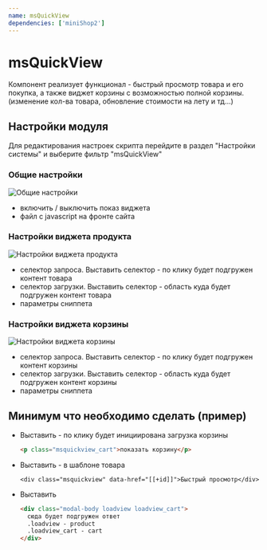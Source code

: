 ```yaml
---
name: msQuickView
dependencies: ['miniShop2']
---
```


# msQuickView

Компонент реализует функционал - быстрый просмотр товара и его покупка, а также виджет корзины с возможностью полной корзины.
(изменение кол-ва товара, обновление стоимости на лету и тд...)

## Настройки модуля

Для редактирования настроек скрипта перейдите в раздел "Настройки системы" и выберите фильтр "msQuickView"

### Общие настройки

![Общие настройки](https://file.modx.pro/files/7/a/8/7a8d8b2bcbdb837f5e563e5eb797e834.png)

- включить / выключить показ виджета
- файл c javascript на фронте сайта

### Настройки виджета продукта

![Настройки виджета продукта](https://file.modx.pro/files/9/3/6/9364dc7dd0994599487b4e0f1f6d3d57.png)

- селектор запроса. Выставить селектор - по клику будет подгружен контент товара
- селектор загрузки. Выставить селектор - область куда будет подгружен контент товара
- параметры сниппета

### Настройки виджета корзины

![Настройки виджета корзины](https://file.modx.pro/files/2/2/a/22adafa625d806bb484c2477ec41f7d2.png)

- селектор запроса. Выставить селектор - по клику будет подгружен контент корзины
- селектор загрузки. Выставить селектор - область куда будет подгружен контент корзины
- параметры сниппета

## Минимум что необходимо сделать (пример)

* Выставить - по клику будет инициирована загрузка корзины

    ```html
    <p class="msquickview_cart">показать корзину</p>
    ```

* Выставить - в шаблоне товара

    ```modx
    <div class="msquickview" data-href="[[+id]]">Быстрый просмотр</div>
    ```

* Выставить

    ```html
    <div class="modal-body loadview loadview_cart">
      сюда будет подгружен ответ
      .loadview - product
      .loadview_cart - cart
    </div>
    ```
